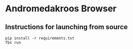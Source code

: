 # Andromedakroos Browser

## Instructions for launching from source

```shell
pip install -r requirements.txt
fbs run
```

